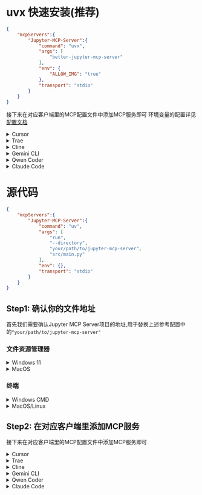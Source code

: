 # uvx 快速安装(推荐)

```json
{
    "mcpServers":{
        "Jupyter-MCP-Server":{
            "command": "uvx",
            "args": [
                "better-jupyter-mcp-server"
            ],
            "env": {
                "ALLOW_IMG": "true"
            },
            "transport": "stdio"
        }
    }
}
```

接下来在对应客户端里的MCP配置文件中添加MCP服务即可
环境变量的配置详见[配置文档](https://github.com/ChengJiale150/jupyter-mcp-server/blob/main/src/better_jupyter_mcp_server/config.toml)

<details>

<summary> Cursor</summary>

在Cursor右上角打开`Cursor Settings`(⚙图标),选择`Tool & Integrations`在`MCP Tools`中点击`New MCP Sever`就会跳转到`mcp.json`文件,呈现的示例结果如下:

```json
{
  "mcpServers": {
    ...(已有的MCP,若没有则为空)
  }
}
```

在已有的MCP后将之前已经填充完善好的JSON文件黏贴,最终的参考结果如下:

```json
{
  "mcpServers": {
    ...(已有的MCP,若没有则为空),
    "Jupyter-MCP-Server" : {
        ...(上述具体内容)
    }
  }
}
```

最后保存并关闭`mcp.json`文件,返回查看`MCP Tools`中是否出现名为`Jupyter-MCP-Server`的MCP服务,等待片刻,如果黄灯变绿灯则表明MCP服务启动成功

</details>

<details>

<summary> Trae</summary>

在应用边侧打开AI功能管理按钮(⚙图标),选择`MCP`,点击`手动添加`中的`从JSON导入`,输入如下内容:

```json
{
  "mcpServers": {
    "Jupyter-MCP-Server" : {
        ...(上述具体内容)
    }
  }
}
```

点击确认,打开对应的MCP服务器,查看是否连接成功

</details>

<details>

<summary> Cline</summary>

在对话底部打开`Manager MCP Servers`,点击设置按钮(⚙图标),选择`Installed`,点击`Configure MCP Servers`就会跳转到`cline_mcp_settings.json`文件,呈现的示例结果如下:

```json
{
  "mcpServers": {
    ...(已有的MCP,若没有则为空)
  }
}
```

在已有的MCP后添加`,`(英文半角符号)(若无则无需添加),将之前已经填充完善好的JSON文件黏贴之后,最终的参考结果如下:

```json
{
  "mcpServers": {
    ...(已有的MCP,若没有则为空),
    "Jupyter-MCP-Server" : {
        ...(上述具体内容)
    }
  }
}
```

最后保存并关闭`cline_mcp_settings.json`文件,返回查看是否出现名为`Jupyter-MCP-Server`的MCP服务,启动并等待片刻,如果变绿灯则表明MCP服务启动成功

</details>

<details>

<summary> Gemini CLI</summary>

可以直接在终端中输入下述命令:

```bash
gemini mcp add Jupyter-MCP-Server uvx better-jupyter-mcp-server -e ALLOW_IMG=true
```

或者也可以在项目中`.gemini`文件夹下的`settings.json`文件中添加如下内容:

```json
{
    ...(已有的配置,若没有则为空),
    "mcpServers":{
        ...(已有的MCP,若没有则为空),
        "Jupyter-MCP-Server":{
            "command": "uvx",
            "args": [
                "better-jupyter-mcp-server"
            ],
            "env": {
                "ALLOW_IMG": "true"
            }
        }
    }
}
```

</details>

<details>

<summary> Qwen Coder</summary>

可以直接在终端中输入下述命令:

```bash
qwen mcp add Jupyter-MCP-Server uvx better-jupyter-mcp-server -e ALLOW_IMG=true
```

或者也可以在项目中`.qwen`文件夹下的`settings.json`文件中添加如下内容:

```json
{
    ...(已有的配置,若没有则为空),
    "mcpServers":{
        ...(已有的MCP,若没有则为空),
        "Jupyter-MCP-Server":{
            "command": "uvx",
            "args": [
                "better-jupyter-mcp-server"
            ],
            "env": {
                "ALLOW_IMG": "true"
            }
        }
    }
}
```

</details>

<details>

<summary> Claude Code</summary>

可以直接在终端中输入下述命令:

```bash
claude mcp add Jupyter-MCP-Server uvx better-jupyter-mcp-server -e ALLOW_IMG=true
```

</details>

# 源代码

```json
{
    "mcpServers":{
        "Jupyter-MCP-Server":{
            "command": "uv",
            "args": [
                "run",
                "--directory",
                "your/path/to/jupyter-mcp-server",
                "src/main.py"
            ],
            "env": {},
            "transport": "stdio"
        }
    }
}
```

## Step1: 确认你的文件地址

首先我们需要确认Jupyter MCP Server项目的地址,用于替换上述参考配置中的`"your/path/to/jupyter-mcp-server"`

### 文件资源管理器

<details>
<summary> Windows 11</summary>

在`文件资源管理器`中找到Jupyter MCP Server对应的文件夹,按下快捷键`ctrl+shift+C`复制文件路径,参考的路径如下:

```bash
C:\Users\username\Desktop\MCP\jupyter-mcp-server
```

此时,需要注意将路径中的`\`替换为`\\`,最终的路径如下:

```bash
C:\\Users\\username\\Desktop\\MCP\\jupyter-mcp-server
```

最后将上述参考JSON格式中的文件路径替换为复制完毕的路径,示例如下:

```json
{
    "mcpServers":{
        "Jupyter-MCP-Server":{
            "command": "uv",
            "args": [
                "run",
                "--directory",
                "C:\\Users\\username\\Desktop\\MCP\\jupyter-mcp-server",
                "src/main.py"
            ],
            "env": {},
            "transport": "stdio"
        }
    }
}
```

</details>

<details>
<summary>MacOS</summary>

在`访达`中找到Jupyter MCP Server对应的文件夹,按下快捷键`option+command+c`复制文件路径,参考的路径如下:

```bash
/Users/username/Documents/mcp/jupyter-mcp-server
```

最后将上述参考JSON格式中的文件路径替换为复制完毕的路径,示例如下:

```json
{
    "mcpServers":{
        "Jupyter-MCP-Server":{
            "command": "uv",
            "args": [
                "run",
                "--directory",
                "/Users/username/Documents/mcp/jupyter-mcp-server",
                "src/main.py"
            ],
            "env": {},
            "transport": "stdio"
        }
    }
}
```

</details>

### 终端

<details>
<summary> Windows CMD</summary>

在对应路径下的终端中输入下述命令:

```bash
echo %cd%
```

此时,参考的输出路径如下:

```bash
C:\Users\username\Desktop\MCP\jupyter-mcp-server
```

此时,需要注意将路径中的`\`替换为`\\`,最终的路径如下:

```bash
C:\\Users\\username\\Desktop\\MCP\\jupyter-mcp-server
```

最后将上述参考JSON格式中的文件路径替换为复制完毕的路径,示例如下:

```json
{
    "mcpServers":{
        "Jupyter-MCP-Server":{
            "command": "uv",
            "args": [
                "run",
                "--directory",
                "C:\\Users\\username\\Desktop\\MCP\\jupyter-mcp-server",
                "src/main.py"
            ],
            "env": {},
            "transport": "stdio"
        }
    }
}
```

</details>

<details>
<summary> MacOS/Linux</summary>

在对应路径下的终端中输入下述命令:

```bash
pwd
```

此时,参考的输出路径如下:

```bash
/Users/username/Documents/mcp/jupyter-mcp-server
```

最后将上述参考JSON格式中的文件路径替换为复制完毕的路径,示例如下:

```json
{
    "mcpServers":{
        "Jupyter-MCP-Server":{
            "command": "uv",
            "args": [
                "run",
                "--directory",
                "/Users/username/Documents/mcp/jupyter-mcp-server",
                "src/main.py"
            ],
            "env": {},
            "transport": "stdio"
        }
    }
}
```

</details>

## Step2: 在对应客户端里添加MCP服务

接下来在对应客户端里的MCP配置文件中添加MCP服务即可

<details>

<summary> Cursor</summary>

在Cursor右上角打开`Cursor Settings`(⚙图标),选择`Tool & Integrations`在`MCP Tools`中点击`New MCP Sever`就会跳转到`mcp.json`文件,呈现的示例结果如下:

```json
{
  "mcpServers": {
    ...(已有的MCP,若没有则为空)
  }
}
```

在已有的MCP后将之前已经填充完善好的JSON文件黏贴,最终的参考结果如下:

```json
{
  "mcpServers": {
    ...(已有的MCP,若没有则为空),
    "Jupyter-MCP-Server" : {
        ...(上述具体内容)
    }
  }
}
```

最后保存并关闭`mcp.json`文件,返回查看`MCP Tools`中是否出现名为`Jupyter-MCP-Server`的MCP服务,等待片刻,如果黄灯变绿灯则表明MCP服务启动成功

</details>

<details>

<summary> Trae</summary>

在应用边侧打开AI功能管理按钮(⚙图标),选择`MCP`,点击`手动添加`中的`从JSON导入`,输入如下内容:

```json
{
  "mcpServers": {
    "Jupyter-MCP-Server" : {
        ...(上述具体内容)
    }
  }
}
```

点击确认,打开对应的MCP服务器,查看是否连接成功

</details>

<details>

<summary> Cline</summary>

在对话底部打开`Manager MCP Servers`,点击设置按钮(⚙图标),选择`Installed`,点击`Configure MCP Servers`就会跳转到`cline_mcp_settings.json`文件,呈现的示例结果如下:

```json
{
  "mcpServers": {
    ...(已有的MCP,若没有则为空)
  }
}
```

在已有的MCP后添加`,`(英文半角符号)(若无则无需添加),将之前已经填充完善好的JSON文件黏贴之后,最终的参考结果如下:

```json
{
  "mcpServers": {
    ...(已有的MCP,若没有则为空),
    "Jupyter-MCP-Server" : {
        ...(上述具体内容)
    }
  }
}
```

最后保存并关闭`cline_mcp_settings.json`文件,返回查看是否出现名为`Jupyter-MCP-Server`的MCP服务,启动并等待片刻,如果变绿灯则表明MCP服务启动成功

</details>

<details>

<summary> Gemini CLI</summary>

可以直接在终端中输入下述命令:

```bash
gemini mcp add Jupyter-MCP-Server uv run --directory your/path/to/jupyter-mcp-server src/main.py
```

或者也可以在项目中`.gemini`文件夹下的`settings.json`文件中添加如下内容:

```json
{
    ...(已有的配置,若没有则为空),
    "mcpServers":{
        ...(已有的MCP,若没有则为空),
        "Jupyter-MCP-Server":{
            "command": "uv",
            "args": [
                "run",
                "--directory",
                "your/path/to/jupyter-mcp-server",
                "src/main.py"
            ],
            "env": {}
        }
    }
}
```

</details>

<details>

<summary> Qwen Coder</summary>

可以直接在终端中输入下述命令:

```bash
qwen mcp add Jupyter-MCP-Server uv run --directory your/path/to/jupyter-mcp-server src/main.py
```

或者也可以在项目中`.qwen`文件夹下的`settings.json`文件中添加如下内容:

```json
{
    ...(已有的配置,若没有则为空),
    "mcpServers":{
        ...(已有的MCP,若没有则为空),
        "Jupyter-MCP-Server":{
            "command": "uv",
            "args": [
                "run",
                "--directory",
                "your/path/to/jupyter-mcp-server",
                "src/main.py"
            ],
            "env": {}
        }
    }
}
```

</details>

<details>

<summary> Claude Code</summary>

可以直接在终端中输入下述命令:

```bash
claude mcp add Jupyter-MCP-Server uv run --directory your/path/to/jupyter-mcp-server src/main.py
```

</details>

